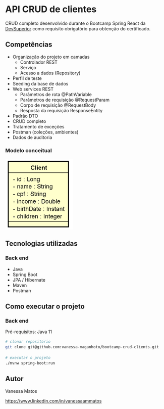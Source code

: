 # API CRUD de clientes
CRUD completo desenvolvido durante o Bootcamp Spring React da [DevSuperior](https://devsuperior.com.br/) como requisito obrigatório para obtenção do certificado.

## Competências
- Organização do projeto em camadas 
    - Controlador REST
    - Serviço
    - Acesso a dados (Repository)
- Perfil de teste
- Seeding da base de dados
- Web services REST
    - Parâmetros de rota @PathVariable
    - Parâmetros de requisição @RequestParam
    - Corpo de requisição @RequestBody
    - Resposta da requisição ResponseEntity<T>
- Padrão DTO
- CRUD completo
- Tratamento de exceções
- Postman (coleções, ambientes)
- Dados de auditoria


### Modelo conceitual
![Modelo Conceitual](https://github.com/vanessa-maganhoto/assets/blob/main/crud-clientes/modelo-crud-clientes.png)

## Tecnologias utilizadas
### Back end
- Java
- Spring Boot
- JPA / Hibernate
- Maven
- Postman

## Como executar o projeto

### Back end
Pré-requisitos: Java 11

```bash
# clonar repositório
git clone git@github.com:vanessa-maganhoto/bootcamp-crud-clients.git

# executar o projeto
./mvnw spring-boot:run
```

## Autor

Vanessa Matos

https://www.linkedin.com/in/vanessaammatos



